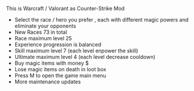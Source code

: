 This is Warcraft / Valorant as Counter-Strike Mod 
- Select the race / hero you prefer , each with different magic powers and eliminate your opponents
- New Races 73 in total 
- Race maximum level 25
- Experience progression is balanced   
- Skill maximum level 7 (each level enpower the skill) 
- Ultimate maximum level 4 (each level decrease cooldown)
- Buy magic items with money $
- Lose magic items on death in loot box
- Press M to open the game main menu
- More maintenance updates


